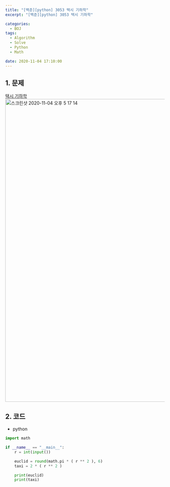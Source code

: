 ```yaml
---
title: "[백준][python] 3053 택시 기하학"
excerpt: "[백준][python] 3053 택시 기하학"

categories:
  - BOJ
tags:
  - Algorithm
  - Solve
  - Python
  - Math

date: 2020-11-04 17:10:00
---
```


## 1. 문제
[택시 기하학](https://www.acmicpc.net/problem/3053)  
<img width="956" alt="스크린샷 2020-11-04 오후 5 17 14" src="https://user-images.githubusercontent.com/20227720/98086083-96a74c80-1ec1-11eb-959c-231c7a84bba8.png">

## 2. 코드

- python

```python
import math

if __name__ == "__main__":
    r = int(input())

    euclid = round(math.pi * ( r ** 2 ), 6)
    taxi = 2 * ( r ** 2 )

    print(euclid)
    print(taxi)
```